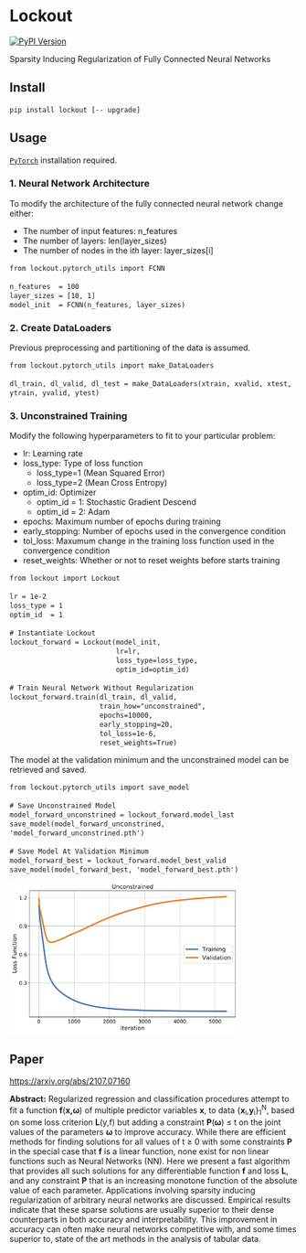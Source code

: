 # Lockout
[![PyPI Version][pypi-image]][pypi-url]

Sparsity Inducing Regularization of Fully Connected Neural Networks

## Install

```
pip install lockout [-- upgrade]
```

## Usage
[`PyTorch`](https://pytorch.org/) installation required.  


### 1. Neural Network Architecture
To modify the architecture of the fully connected neural network change either: 
* The number of input features: n_features
* The number of layers: len(layer_sizes)
* The number of nodes in the i<em>th</em> layer: layer_sizes[i]
```
from lockout.pytorch_utils import FCNN

n_features  = 100       
layer_sizes = [10, 1]   
model_init  = FCNN(n_features, layer_sizes)
```
### 2. Create DataLoaders
Previous preprocessing and partitioning of the data is assumed.
```
from lockout.pytorch_utils import make_DataLoaders

dl_train, dl_valid, dl_test = make_DataLoaders(xtrain, xvalid, xtest, ytrain, yvalid, ytest)
```
### 3. Unconstrained Training
Modify the following hyperparameters to fit to your particular problem:
* lr: Learning rate
* loss_type: Type of loss function
    - loss_type=1 (Mean Squared Error) 
    - loss_type=2 (Mean Cross Entropy)
* optim_id: Optimizer 
    - optim_id = 1: Stochastic Gradient Descend
    - optim_id = 2: Adam
* epochs: Maximum number of epochs during training
* early_stopping: Number of epochs used in the convergence condition
* tol_loss: Maxumum change in the training loss function used in the convergence condition
* reset_weights: Whether or not to reset weights before starts training
```
from lockout import Lockout

lr = 1e-2
loss_type = 1
optim_id  = 1

# Instantiate Lockout
lockout_forward = Lockout(model_init, 
                          lr=lr, 
                          loss_type=loss_type, 
                          optim_id=optim_id)

# Train Neural Network Without Regularization
lockout_forward.train(dl_train, dl_valid, 
                      train_how="unconstrained",
                      epochs=10000,
                      early_stopping=20,
                      tol_loss=1e-6,
                      reset_weights=True)
```
The model at the validation minimum and the unconstrained model can be retrieved and saved.
```
from lockout.pytorch_utils import save_model

# Save Unconstrained Model
model_forward_unconstrined = lockout_forward.model_last
save_model(model_forward_unconstrined, 'model_forward_unconstrined.pth')

# Save Model At Validation Minimum
model_forward_best = lockout_forward.model_best_valid
save_model(model_forward_best, 'model_forward_best.pth')
```

<p align="left">
  <img src="Doc/loss_vs_iter_forward.png" width="400" title="Loss vs iteration for unconstrained training">
</p>

## Paper

https://arxiv.org/abs/2107.07160

**Abstract:** Regularized regression and classification procedures attempt to fit a function <b>f</b>(<b>x,&omega;</b>) of multiple predictor variables <b>x</b>, to data {<b>x</b><sub>i</sub>,<b>y</b><sub>i</sub>}<sub>1</sub><sup>N</sup>, based on some loss criterion <b>L</b>(y,f) but adding a constraint <b>P</b>(<b>&omega;</b>) &le; t on the joint values of the parameters <b>&omega;</b> to improve accuracy. While there are efficient methods for finding solutions for all values of t &ge; 0 with some constraints <b>P</b> in the special case that <b>f</b> is a linear function, none exist for non linear functions such as Neural Networks (NN). Here we present a fast algorithm that provides all such solutions for any differentiable function <b>f</b> and loss <b>L</b>, and any constraint <b>P</b> that is an increasing monotone function of the absolute value of each parameter. Applications involving sparsity inducing regularization of arbitrary neural networks are discussed. Empirical results indicate that these sparse solutions are usually superior to their dense counterparts in both accuracy and interpretability. This improvement in accuracy can often make neural networks competitive with, and some times superior to, state of the art methods in the analysis of tabular data.


<!-- Badges -->

[pypi-image]: https://img.shields.io/pypi/v/lockout
[pypi-url]: https://pypi.org/project/lockout/

[fig1-url]: https://github.com/warbelo/Lockout/blob/8557f7773ddc710571bb0861c58fe57d27e2940b/Doc/loss_vs_iter_forward.png
